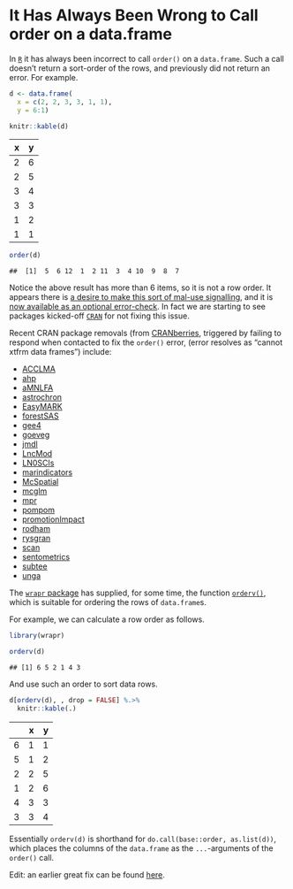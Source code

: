 It Has Always Been Wrong to Call order on a data.frame
================

In [`R`](https://www.r-project.org) it has always been incorrect to call
`order()` on a `data.frame`. Such a call doesn’t return a sort-order of
the rows, and previously did not return an error. For example.

``` r
d <- data.frame(
  x = c(2, 2, 3, 3, 1, 1), 
  y = 6:1)

knitr::kable(d)
```

|   x |   y |
|----:|----:|
|   2 |   6 |
|   2 |   5 |
|   3 |   4 |
|   3 |   3 |
|   1 |   2 |
|   1 |   1 |

``` r
order(d)
```

    ##  [1]  5  6 12  1  2 11  3  4 10  9  8  7

Notice the above result has more than 6 items, so it is not a row order.
It appears there is [a desire to make this sort of mal-use
signalling](https://stat.ethz.ch/pipermail/r-devel/2020-May/079500.html),
and it is [now available as an optional
error-check](https://stat.ethz.ch/pipermail/r-package-devel/2021q1/006551.html).
In fact we are starting to see packages kicked-off
[`CRAN`](https://cran.r-project.org) for not fixing this issue.

Recent CRAN package removals (from
[CRANberries](https://dirk.eddelbuettel.com/cranberries/cran/removed/),
triggered by failing to respond when contacted to fix the `order()`
error, (error resolves as “cannot xtfrm data frames”) include:

-   [ACCLMA](https://cran-archive.r-project.org/web/checks/2021/2021-02-05_check_results_ACCLMA.html)
-   [ahp](https://cran-archive.r-project.org/web/checks/2021/2021-02-05_check_results_ahp.html)
-   [aMNLFA](https://cran-archive.r-project.org/web/checks/2021/2021-02-05_check_results_aMNLFA.html)
-   [astrochron](https://cran-archive.r-project.org/web/checks/2021/2021-02-05_check_results_astrochron.html)
-   [EasyMARK](https://cran-archive.r-project.org/web/checks/2021/2021-02-05_check_results_EasyMARK.html)
-   [forestSAS](https://cran-archive.r-project.org/web/checks/2021/2021-02-05_check_results_forestSAS.html)
-   [gee4](https://cran-archive.r-project.org/web/checks/2021/2021-02-05_check_results_gee4.html)
-   [goeveg](https://cran-archive.r-project.org/web/checks/2021/2021-02-05_check_results_goeveg.html)
-   [jmdl](https://cran-archive.r-project.org/web/checks/2021/2021-02-05_check_results_jmdl.html)
-   [LncMod](https://cran-archive.r-project.org/web/checks/2021/2021-02-05_check_results_LncMod.html)
-   [LN0SCIs](https://cran-archive.r-project.org/web/checks/2021/2021-02-05_check_results_LN0SCIs.html)
-   [marindicators](https://cran-archive.r-project.org/web/checks/2021/2021-02-05_check_results_marindicators.html)
-   [McSpatial](https://cran-archive.r-project.org/web/checks/2021/2021-02-05_check_results_McSpatial.html)
-   [mcglm](https://cran-archive.r-project.org/web/checks/2021/2021-02-05_check_results_mcglm.html)
-   [mpr](https://cran-archive.r-project.org/web/checks/2021/2021-02-05_check_results_mpr.html)
-   [pompom](https://cran-archive.r-project.org/web/checks/2021/2021-02-05_check_results_pompom.html)
-   [promotionImpact](https://cran-archive.r-project.org/web/checks/2021/2021-02-05_check_results_promotionImpact.html)
-   [rodham](https://cran-archive.r-project.org/web/checks/2021/2021-02-05_check_results_rodham.html)
-   [rysgran](https://cran-archive.r-project.org/web/checks/2021/2021-02-05_check_results_rysgran.html)
-   [scan](https://cran-archive.r-project.org/web/checks/2021/2021-02-05_check_results_scan.html)
-   [sentometrics](https://cran-archive.r-project.org/web/checks/2021/2021-02-05_check_results_sentometrics.html)
-   [subtee](https://cran-archive.r-project.org/web/checks/2021/2021-02-05_check_results_subtee.html)
-   [unga](https://cran-archive.r-project.org/web/checks/2021/2021-02-05_check_results_unga.html)

The [`wrapr` package](https://github.com/WinVector/wrapr) has supplied,
for some time, the function
[`orderv()`](https://winvector.github.io/wrapr/reference/orderv.html),
which is suitable for ordering the rows of `data.frame`s.

For example, we can calculate a row order as follows.

``` r
library(wrapr)

orderv(d)
```

    ## [1] 6 5 2 1 4 3

And use such an order to sort data rows.

``` r
d[orderv(d), , drop = FALSE] %.>%
  knitr::kable(.)
```

|     |   x |   y |
|:----|----:|----:|
| 6   |   1 |   1 |
| 5   |   1 |   2 |
| 2   |   2 |   5 |
| 1   |   2 |   6 |
| 4   |   3 |   3 |
| 3   |   3 |   4 |

Essentially `orderv(d)` is shorthand for
`do.call(base::order, as.list(d))`, which places the columns of the
`data.frame` as the `...`-arguments of the `order()` call.

Edit: an earlier great fix can be found
<a href="http://www.markvanderloo.eu/yaRb/2014/08/15/sort-data-frame/">here</a>.
